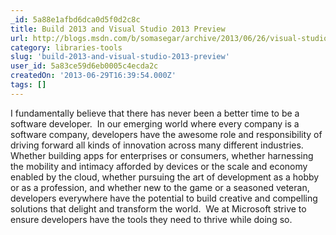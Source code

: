```yaml
---
_id: 5a88e1afbd6dca0d5f0d2c8c
title: Build 2013 and Visual Studio 2013 Preview
url: http://blogs.msdn.com/b/somasegar/archive/2013/06/26/visual-studio-2013-preview.aspx
category: libraries-tools
slug: 'build-2013-and-visual-studio-2013-preview'
user_id: 5a83ce59d6eb0005c4ecda2c
createdOn: '2013-06-29T16:39:54.000Z'
tags: []
---
```


I fundamentally believe that there has never been a better time to be a software developer.  In our emerging world where every company is a software company, developers have the awesome role and responsibility of driving forward all kinds of innovation across many different industries.  Whether building apps for enterprises or consumers, whether harnessing the mobility and intimacy afforded by devices or the scale and economy enabled by the cloud, whether pursuing the art of development as a hobby or as a profession, and whether new to the game or a seasoned veteran, developers everywhere have the potential to build creative and compelling solutions that delight and transform the world.  We at Microsoft strive to ensure developers have the tools they need to thrive while doing so.
